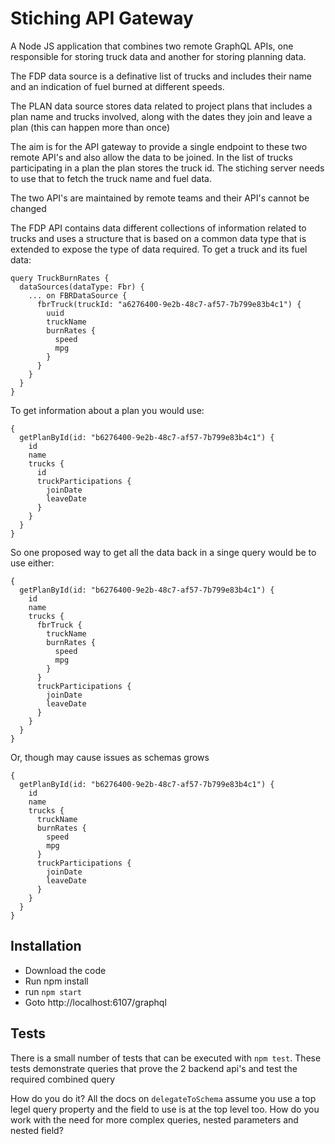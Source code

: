 # Stiching API Gateway

A Node JS application that combines two remote GraphQL APIs, one responsible for storing truck data and another for storing planning data.

The FDP data source is a definative list of trucks and includes their name and an indication of fuel burned at different speeds.

The PLAN data source stores data related to project plans that includes a plan name and trucks involved, along with the dates they join and leave a plan (this can happen more than once)

The aim is for the API gateway to provide a single endpoint to these two remote API's and also allow the data to be joined. In the list of trucks participating in a plan the plan stores the truck id. The stiching server needs to use that to fetch the truck name and fuel data.

The two API's are maintained by remote teams and their API's cannot be changed

The FDP API contains data different collections of information related to trucks and uses a structure that is based on a common data type that is extended to expose the type of data required. To get a truck and its fuel data:

```
query TruckBurnRates {
  dataSources(dataType: Fbr) {
    ... on FBRDataSource {
      fbrTruck(truckId: "a6276400-9e2b-48c7-af57-7b799e83b4c1") {
        uuid
        truckName
        burnRates {
          speed
          mpg
        }
      }
    }
  }
}
```

To get information about a plan you would use:

```
{
  getPlanById(id: "b6276400-9e2b-48c7-af57-7b799e83b4c1") {
    id
    name
    trucks {
      id
      truckParticipations {
        joinDate
        leaveDate
      }
    }
  }
}
```

So one proposed way to get all the data back in a singe query would be to use either:

```
{
  getPlanById(id: "b6276400-9e2b-48c7-af57-7b799e83b4c1") {
    id
    name
    trucks {
      fbrTruck {
        truckName
        burnRates {
          speed
          mpg
        }
      }
      truckParticipations {
        joinDate
        leaveDate
      }
    }
  }
}
```

Or, though may cause issues as schemas grows

```
{
  getPlanById(id: "b6276400-9e2b-48c7-af57-7b799e83b4c1") {
    id
    name
    trucks {
      truckName
      burnRates {
        speed
        mpg
      }
      truckParticipations {
        joinDate
        leaveDate
      }
    }
  }
}
```

## Installation

- Download the code
- Run npm install
- run `npm start`
- Goto http://localhost:6107/graphql

## Tests

There is a small number of tests that can be executed with `npm test`. These tests demonstrate queries that prove the 2 backend api's and test the required combined query

How do you do it? All the docs on `delegateToSchema` assume you use a top legel query property and the field to use is at the top level too. How do you work with the need for more complex queries, nested parameters and nested field?
